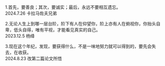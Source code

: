 1.首先，要善良；其次，要诚实；最后，永远不要相互遗忘。
</br>
2024.7.26 卡拉马佐夫兄弟

2.无论人生上到哪一层台阶，阶下有人在仰望你，阶上亦有人在俯视你，你抬头自卑，低头自得，唯有平视，才能看见真实的自己。
</br>2023.12.5 杨绛

3.现在这个年纪，发现，要获得什么，不是一味地努力就可以得到的，要先会失去，在收获。
</br> 2024.8.23 改第二篇论文所悟

